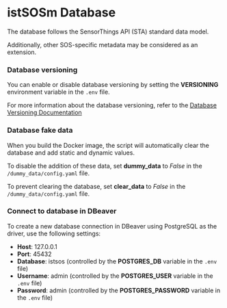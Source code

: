 # istSOSm Database

The database follows the SensorThings API (STA) standard data model.

Additionally, other SOS-specific metadata may be considered as an extension.

### Database versioning

You can enable or disable database versioning by setting the **VERSIONING** environment variable in the `.env` file.

For more information about the database versioning, refer to the [Database Versioning Documentation](https://github.com/istSOS/istsos-miu/blob/traveltime/database/README_VERSIONING.md)
    
### Database fake data

When you build the Docker image, the script will automatically clear the database and add static and dynamic values. 

To disable the addition of these data, set **dummy_data** to *False* in the `/dummy_data/config.yaml` file.

To prevent clearing the database, set **clear_data** to *False* in the `/dummy_data/config.yaml` file.

### Connect to database in DBeaver

To create a new database connection in DBeaver using PostgreSQL as the driver, use the following settings:

- **Host**: 127.0.0.1
- **Port**: 45432
- **Database**: istsos (controlled by the **POSTGRES_DB** variable in the `.env` file)
- **Username**: admin (controlled by the **POSTGRES_USER** variable in the `.env` file)
- **Password**: admin (controlled by the **POSTGRES_PASSWORD** variable in the `.env` file)
